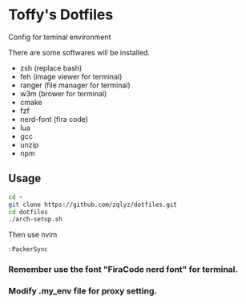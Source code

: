 # Toffy's Dotfiles
Config for teminal environment

There are some softwares will be installed.
* zsh (replace bash)
* feh (image viewer for terminal)
* ranger (file manager for terminal)
* w3m (brower for terminal)
* cmake
* fzf
* nerd-font (fira code)
* lua
* gcc
* unzip
* npm
## Usage
```bash
cd ~
git clone https://github.com/zqlyz/dotfiles.git
cd dotfiles
./arch-setup.sh
```

Then use nvim
```vim
:PackerSync
```

### Remember use the font "FiraCode nerd font" for terminal.
### Modify .my_env file for proxy setting.
